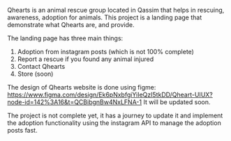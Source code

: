 Qhearts is an animal rescue group located in Qassim that helps in rescuing, awareness, adoption for animals. 
This project is a landing page that demonstrate what Qhearts are, and provide. 

The landing page has three main things:
1. Adoption from instagram posts (which is not 100% complete)
2. Report a rescue if you found any animal injured
3. Contact Qhearts
4. Store (soon)

The design of Qhearts website is done using figme:
https://www.figma.com/design/Ek6pNxbfgiYiIeQzI5tkDD/Qheart-UIUX?node-id=142%3A16&t=QCBibgnBw4NxLFNA-1
It will be updated soon. 

The project is not complete yet, it has a journey to update it and implement the adoption functionality using the instagram API to manage the adoption posts fast. 

